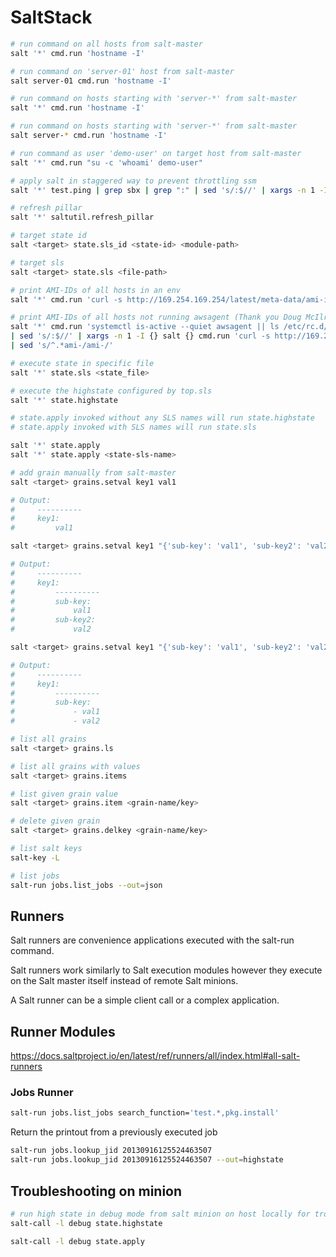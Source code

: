 # SaltStack

```bash
# run command on all hosts from salt-master
salt '*' cmd.run 'hostname -I'

# run command on 'server-01' host from salt-master
salt server-01 cmd.run 'hostname -I'

# run command on hosts starting with 'server-*' from salt-master
salt '*' cmd.run 'hostname -I'

# run command on hosts starting with 'server-*' from salt-master
salt server-* cmd.run 'hostname -I'

# run command as user 'demo-user' on target host from salt-master
salt '*' cmd.run "su -c 'whoami' demo-user"

# apply salt in staggered way to prevent throttling ssm
salt '*' test.ping | grep sbx | grep ":" | sed 's/:$//' | xargs -n 1 -I {} salt {} state.apply

# refresh pillar
salt '*' saltutil.refresh_pillar

# target state id
salt <target> state.sls_id <state-id> <module-path>

# target sls
salt <target> state.sls <file-path>

# print AMI-IDs of all hosts in an env
salt '*' cmd.run 'curl -s http://169.254.169.254/latest/meta-data/ami-id' | grep -v "^qas-.*:$" | sed 's/^.*ami-/ami-/' | sort -u

# print AMI-IDs of all hosts not running awsagent (Thank you Doug McIlroy!)
salt '*' cmd.run 'systemctl is-active --quiet awsagent || ls /etc/rc.d/init.d/awsagent' | grep -B 1 "No such file" | grep "qas-" \
| sed 's/:$//' | xargs -n 1 -I {} salt {} cmd.run 'curl -s http://169.254.169.254/latest/meta-data/ami-id' | grep -v "^qas-.*:$" \
| sed 's/^.*ami-/ami-/'

# execute state in specific file
salt '*' state.sls <state_file>

# execute the highstate configured by top.sls
salt '*' state.highstate

# state.apply invoked without any SLS names will run state.highstate
# state.apply invoked with SLS names will run state.sls

salt '*' state.apply
salt '*' state.apply <state-sls-name>

# add grain manually from salt-master
salt <target> grains.setval key1 val1

# Output:
#     ----------
#     key1:
#         val1

salt <target> grains.setval key1 "{'sub-key': 'val1', 'sub-key2': 'val2'}"

# Output:
#     ----------
#     key1:
#         ----------
#         sub-key:
#             val1
#         sub-key2:
#             val2

salt <target> grains.setval key1 "{'sub-key': 'val1', 'sub-key2': 'val2'}"

# Output:
#     ----------
#     key1:
#         ----------
#         sub-key:
#             - val1
#             - val2

# list all grains
salt <target> grains.ls

# list all grains with values
salt <target> grains.items

# list given grain value
salt <target> grains.item <grain-name/key>

# delete given grain
salt <target> grains.delkey <grain-name/key>

# list salt keys
salt-key -L

# list jobs
salt-run jobs.list_jobs --out=json

```

## Runners

Salt runners are convenience applications executed with the salt-run command.

Salt runners work similarly to Salt execution modules however they execute on the Salt master itself instead of remote Salt minions.

A Salt runner can be a simple client call or a complex application.

## Runner Modules

<https://docs.saltproject.io/en/latest/ref/runners/all/index.html#all-salt-runners>

### Jobs Runner

```bash
salt-run jobs.list_jobs search_function='test.*,pkg.install'
```

Return the printout from a previously executed job

```bash
salt-run jobs.lookup_jid 20130916125524463507
salt-run jobs.lookup_jid 20130916125524463507 --out=highstate
```

## Troubleshooting on minion

```bash
# run high state in debug mode from salt minion on host locally for troubleshooting
salt-call -l debug state.highstate

salt-call -l debug state.apply

```
